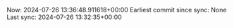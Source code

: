 Now: 2024-07-26 13:36:48.911618+00:00 Earliest commit since sync: None Last sync: 2024-07-26 13:32:35+00:00
